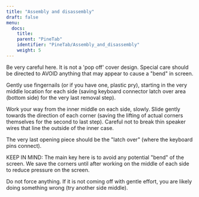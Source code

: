 ```yaml
---
title: "Assembly and disassembly"
draft: false
menu:
  docs:
    title:
    parent: "PineTab"
    identifier: "PineTab/Assembly_and_disassembly"
    weight: 5
---
```


Be very careful here. It is not a 'pop off' cover design.
Special care should be directed to AVOID anything that may appear to cause a "bend" in screen.

Gently use fingernails (or if you have one, plastic pry), starting in the very middle location for each side (saving keyboard connector latch over area (bottom side) for the very last removal step).

Work your way from the inner middle on each side, slowly. Slide gently towards the direction of each corner (saving the lifting of actual corners themselves for the second to last step). Careful not to break thin speaker wires that line the outside of the inner case.

The very last opening piece should be the "latch over" (where the keyboard pins connect).

KEEP IN MIND: The main key here is to avoid any potential "bend" of the screen. We save the corners until after working on the middle of each side to reduce pressure on the screen.

Do not force anything. If it is not coming off with gentle effort, you are likely doing something wrong (try another side middle).

